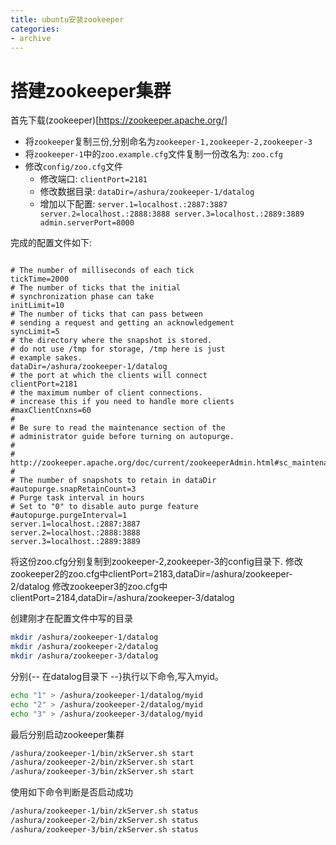 ```yaml
---
title: ubuntu安装zookeeper
categories:
- archive
---
```


# 搭建zookeeper集群

<!-- more -->

首先下载(zookeeper)[https://zookeeper.apache.org/]

- 将`zookeeper`复制三份,分别命名为`zookeeper-1,zookeeper-2,zookeeper-3`
- 将`zookeeper-1`中的`zoo.example.cfg`文件复制一份改名为: `zoo.cfg`
- 修改`config/zoo.cfg`文件
  - 修改端口: `clientPort=2181`
  - 修改数据目录: `dataDir=/ashura/zookeeper-1/datalog`
  - 增加以下配置: `server.1=localhost.:2887:3887 server.2=localhost.:2888:3888 server.3=localhost.:2889:3889 admin.serverPort=8000`

完成的配置文件如下:

```properties

# The number of milliseconds of each tick
tickTime=2000
# The number of ticks that the initial
# synchronization phase can take
initLimit=10
# The number of ticks that can pass between
# sending a request and getting an acknowledgement
syncLimit=5
# the directory where the snapshot is stored.
# do not use /tmp for storage, /tmp here is just
# example sakes.
dataDir=/ashura/zookeeper-1/datalog
# the port at which the clients will connect
clientPort=2181
# the maximum number of client connections.
# increase this if you need to handle more clients
#maxClientCnxns=60
#
# Be sure to read the maintenance section of the
# administrator guide before turning on autopurge.
#
# http://zookeeper.apache.org/doc/current/zookeeperAdmin.html#sc_maintenance
#
# The number of snapshots to retain in dataDir
#autopurge.snapRetainCount=3
# Purge task interval in hours
# Set to "0" to disable auto purge feature
#autopurge.purgeInterval=1
server.1=localhost.:2887:3887
server.2=localhost.:2888:3888
server.3=localhost.:2889:3889
```
将这份zoo.cfg分别复制到zookeeper-2,zookeeper-3的config目录下.
修改zookeeper2的zoo.cfg中clientPort=2183,dataDir=/ashura/zookeeper-2/datalog
修改zookeeper3的zoo.cfg中clientPort=2184,dataDir=/ashura/zookeeper-3/datalog

创建刚才在配置文件中写的目录

```bash
mkdir /ashura/zookeeper-1/datalog
mkdir /ashura/zookeeper-2/datalog
mkdir /ashura/zookeeper-3/datalog
```

分别{-- 在datalog目录下 --}执行以下命令,写入myid。

```bash
echo "1" > /ashura/zookeeper-1/datalog/myid
echo "2" > /ashura/zookeeper-2/datalog/myid
echo "3" > /ashura/zookeeper-3/datalog/myid
```

最后分别启动zookeeper集群

```bash
/ashura/zookeeper-1/bin/zkServer.sh start
/ashura/zookeeper-2/bin/zkServer.sh start
/ashura/zookeeper-3/bin/zkServer.sh start
```

使用如下命令判断是否启动成功

```bash
/ashura/zookeeper-1/bin/zkServer.sh status
/ashura/zookeeper-2/bin/zkServer.sh status
/ashura/zookeeper-3/bin/zkServer.sh status
```